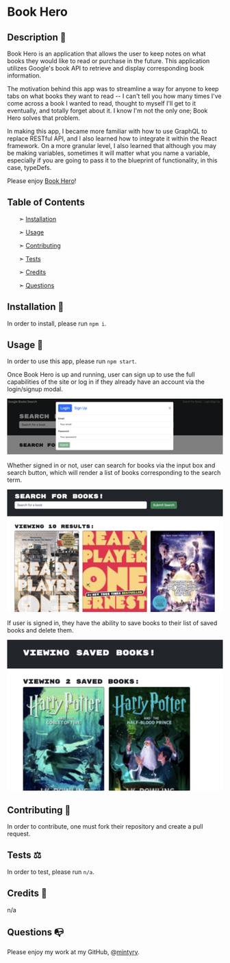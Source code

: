 
# Book Hero


## Description 📰

Book Hero is an application that allows the user to keep notes on what books they would like to read or purchase in the future. This application utilizes Google's book API to retrieve and display corresponding book information.

The motivation behind this app was to streamline a way for anyone to keep tabs on what books they want to read -- I can't tell you how many times I've come across a book I wanted to read, thought to myself I'll get to it eventually, and totally forget about it. I know I'm not the only one; Book Hero solves that problem.

In making this app, I became more familiar with how to use GraphQL to replace RESTful API, and I also learned how to integrate it within the React framework. On a more granular level, I also learned that although you may be making variables, sometimes it will matter what you name a variable, especially if you are going to pass it to the blueprint of functionality, in this case, typeDefs.

Please enjoy [Book Hero](https://book-hero-946cc6770603.herokuapp.com)!


## Table of Contents

&nbsp;&nbsp;&nbsp;&nbsp;&nbsp;&nbsp; ➣ [Installation](#Installation)

&nbsp;&nbsp;&nbsp;&nbsp;&nbsp;&nbsp; ➣ [Usage](#Usage)


&nbsp;&nbsp;&nbsp;&nbsp;&nbsp;&nbsp; ➣ [Contributing](#Contributing)

&nbsp;&nbsp;&nbsp;&nbsp;&nbsp;&nbsp; ➣ [Tests](#Tests)

&nbsp;&nbsp;&nbsp;&nbsp;&nbsp;&nbsp; ➣ [Credits](#Credits)

&nbsp;&nbsp;&nbsp;&nbsp;&nbsp;&nbsp; ➣ [Questions](#Questions)


<a id="Installation"></a>
## Installation 🔌

In order to install, please run `npm i`.


<a id="Usage"></a>
## Usage 🧮

In order to use this app, please run `npm start`.

Once Book Hero is up and running, user can sign up to use the full capabilities of the site or log in if they already have an account via the login/signup modal.

![Login/Signup modal](./images/modal.png)

Whether signed in or not, user can search for books via the input box and search button, which will render a list of books corresponding to the search term.

![Login/Signup modal](./images/search.png)

If user is signed in, they have the ability to save books to their list of saved books and delete them.

![Login/Signup modal](./images/saved.png)





<a id="Contributing"></a>
## Contributing 🍴

In order to contribute, one must fork their repository and create a pull request.


<a id="Tests"></a>
## Tests ⚖️

In order to test, please run `n/a`.


<a id="Credits"></a>
 ## Credits 🤝
  n/a


<a id="Questions"></a>
## Questions 📭

Please enjoy my work at my GitHub, @[mintyry](https://github.com/mintyry).
